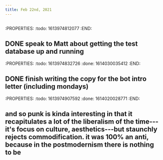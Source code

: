 ```yaml
---
title: Feb 22nd, 2021
---
```


##
:PROPERTIES:
:todo: 1613974812077
:END:
## DONE speak to Matt about getting the test database up and running
:PROPERTIES:
:todo: 1613974832726
:done: 1614030035412
:END:
## DONE finish writing the copy for the bot intro letter (including mondays)
:PROPERTIES:
:todo: 1613974907592
:done: 1614020028771
:END:
## and so punk is kinda interesting in that it recapitulates a lot of the liberalism of the time---it's focus on culture, aesthetics---but staunchly rejects commodification. it was 100% an anti, because in the postmodernism there is nothing to be

